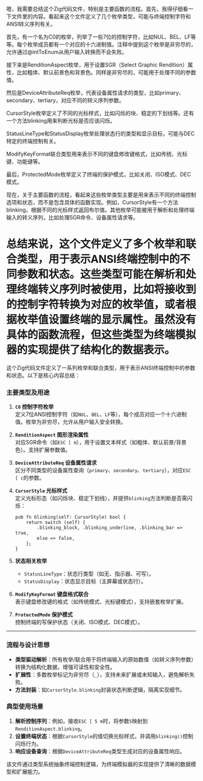 嗯，我需要总结这个Zig代码文件，特别是主要函数的流程。首先，我得仔细看一下文件里的内容。看起来这个文件定义了几个枚举类型，可能与终端控制字符和ANSI转义序列有关。

首先，有一个名为C0的枚举，列举了一些7位的控制字符，比如NUL、BEL、LF等等。每个枚举成员都有一个对应的十六进制值。注释中提到这个枚举是非穷尽的，允许通过@intToEnum从用户输入转换而不会失败。

接下来是RenditionAspect枚举，用于设置SGR（Select Graphic Rendition）属性，比如粗体、默认前景色和背景色。同样是非穷尽的，可能用于处理不同的参数值。

然后是DeviceAttributeReq枚举，代表设备属性请求的类型，比如primary、secondary、tertiary，对应不同的转义序列参数。

CursorStyle枚举定义了不同的光标样式，比如闪烁的块、稳定的下划线等。还有一个方法blinking用来判断光标是否应该闪烁。

StatusLineType和StatusDisplay枚举处理状态行的类型和显示目标，可能与DEC特定的终端控制有关。

ModifyKeyFormat联合类型用来表示不同的键盘修改键格式，比如传统、光标键、功能键等。

最后，ProtectedMode枚举定义了终端的保护模式，比如关闭、ISO模式、DEC模式。

现在，关于主要函数的流程，看起来这些枚举类型主要是用来表示不同的终端控制选项和状态，而不是包含具体的函数实现。例如，CursorStyle有一个方法blinking，根据不同的光标样式返回布尔值。其他枚举可能被用于解析和处理终端输入的转义序列，比如处理SGR命令、设备属性请求等。

总结来说，这个文件定义了多个枚举和联合类型，用于表示ANSI终端控制中的不同参数和状态。这些类型可能在解析和处理终端转义序列时被使用，比如将接收到的控制字符转换为对应的枚举值，或者根据枚举值设置终端的显示属性。虽然没有具体的函数流程，但这些类型为终端模拟器的实现提供了结构化的数据表示。
================================================
这个Zig代码文件定义了一系列枚举和联合类型，用于表示ANSI终端控制中的参数和状态。以下是核心内容总结：

### 主要类型及用途
1. **`C0` 控制字符枚举**  
   定义7位ANSI控制字符（如`NUL`、`BEL`、`LF`等），每个成员对应一个十六进制值。枚举为非穷尽，允许从用户输入安全转换。

2. **`RenditionAspect` 图形渲染属性**  
   对应SGR命令（如`ESC [ m`），用于设置文本样式（如粗体、默认前景/背景色）。支持扩展参数值。

3. **`DeviceAttributeReq` 设备属性请求**  
   区分不同类型的设备属性查询（`primary`、`secondary`、`tertiary`），对应`ESC [ c`的参数。

4. **`CursorStyle` 光标样式**  
   定义光标形态（如闪烁块、稳定下划线），并提供`blinking`方法判断是否需闪烁：
   ```zig
   pub fn blinking(self: CursorStyle) bool {
       return switch (self) {
           .blinking_block, .blinking_underline, .blinking_bar => true,
           else => false,
       };
   }
   ```

5. **状态相关枚举**  
   - `StatusLineType`：状态行类型（如无、指示器、可写）。  
   - `StatusDisplay`：状态显示目标（主屏幕或状态行）。  

6. **`ModifyKeyFormat` 键盘格式联合**  
   表示键盘修改键的格式（如传统模式、光标键模式），支持嵌套枚举扩展。

7. **`ProtectedMode` 保护模式**  
   控制终端的写保护状态（关闭、ISO模式、DEC模式）。

---

### 流程与设计思想
- **类型驱动解析**：所有枚举/联合用于将终端输入的原始数值（如转义序列参数）转换为结构化数据，增强可读性和安全性。  
- **扩展性**：多数枚举标记为非穷尽（`_`），支持未来扩展或未知输入，避免解析失败。  
- **方法封装**：如`CursorStyle.blinking`封装状态判断逻辑，隔离实现细节。  

### 典型使用场景
1. **解析控制序列**：例如，接收`ESC [ 5 m`时，将参数`5`映射到`RenditionAspect.blinking`。  
2. **设置终端状态**：根据`CursorStyle`的值切换光标样式，并调用`blinking()`控制闪烁行为。  
3. **响应设备查询**：根据`DeviceAttributeReq`类型生成对应的设备属性响应。  

该文件通过类型系统抽象终端控制逻辑，为终端模拟器的实现提供了清晰的数据模型和扩展能力。